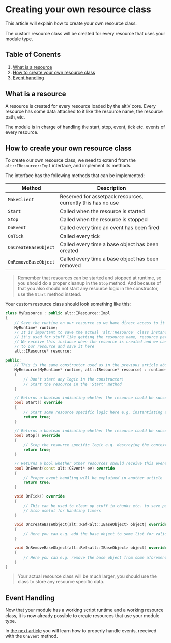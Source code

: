 # Creating your own resource class

This article will explain how to create your own resource class.

The custom resource class will be created for every resource that uses your module type.

## Table of Conents

1. [What is a resource](#what-is-a-resource)
2. [How to create your own resource class](#how-to-create-your-own-resource-class)
3. [Event handling](#event-handling)

## What is a resource

A resource is created for every resource loaded by the alt:V core. Every resource has some data attached to it like
the resource name, the resource path, etc.

The module is in charge of handling the start, stop, event, tick etc. events of every resource.

## How to create your own resource class

To create our own resource class, we need to extend from the `alt::IResource::Impl` interface, and implement its methods.

The interface has the following methods that can be implemented:

| Method               | Description                                                 |
| -------------------- | ----------------------------------------------------------- |
| `MakeClient`         | Reserved for assetpack resources, currently this has no use |
| `Start`              | Called when the resource is started                         |
| `Stop`               | Called when the resource is stopped                         |
| `OnEvent`            | Called every time an event has been fired                   |
| `OnTick`             | Called every tick                                           |
| `OnCreateBaseObject` | Called every time a base object has been created            |
| `OnRemoveBaseObject` | Called every time a base object has been removed            |

> Remember that resources can be started and stopped at runtime, so you should do a proper cleanup in the `Stop` method.
> And because of that you also should not start any resource logic in the constructor, use the `Start` method instead.

Your custom resource class should look something like this:
```c++
class MyResource : public alt::IResource::Impl
{
    // Save the runtime on our resource so we have direct access to it
    MyRuntime* runtime;
    // It is important to save the actual 'alt::Resource' class instance somewhere,
    // it's used for stuff like getting the resource name, resource path etc.
    // We receive this instance when the resource is created and we can pass it from the runtime
    // to our resource and save it here
    alt::IResource* resource;

public:
    // This is the same constructor used as in the previous article about script runtimes
    MyResource(MyRuntime* runtime, alt::IResource* resource) : runtime(runtime), resource(resource) 
    {
        // Don't start any logic in the constructor!
        // Start the resource in the 'Start' method
    }

    // Returns a boolean indicating whether the resource could be successfully loaded
    bool Start() override
    {
        // Start some resource specific logic here e.g. instantiating a new context for the script of the resource
        return true;
    }

    // Returns a boolean indicating whether the resource could be successfully stopped
    bool Stop() override
    {
        // Stop the resource specific logic e.g. destroying the context of the script of the resource
        return true;
    }

    // Returns a bool whether other resources should receive this event
    bool OnEvent(const alt::CEvent* ev) override
    {
        // Proper event handling will be explained in another article
        return true;
    }

    void OnTick() override
    {
        // This can be used to clean up stuff in chunks etc. to save performance
        // Also useful for handling timers
    }

    void OnCreateBaseObject(alt::Ref<alt::IBaseObject> object) override
    {
        // Here you can e.g. add the base object to some list for validating if a base object still exists
    }

    void OnRemoveBaseObject(alt::Ref<alt::IBaseObject> object) override
    {
        // Here you can e.g. remove the base object from some aforementioned list
    }
}
```

> Your actual resource class will be much larger, you should use the class to store any resource specific data.

## Event Handling

Now that your module has a working script runtime and a working resource class, it is now already possible to create 
resources that use your module type.

In [the next article](handling-events.md) you will learn how to properly handle events, received with the `OnEvent` method.
